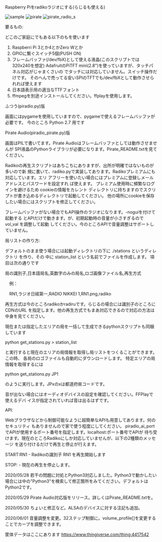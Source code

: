 Raspberry Piをradikoラジオにする(らじるも使える)

![sample](https://user-images.githubusercontent.com/49352933/82976092-272b5800-a019-11ea-9ec7-32c22b80a651.jpg)
![pirate](https://user-images.githubusercontent.com/49352933/83227689-bf634180-a1bf-11ea-97cb-83e33b1f1227.jpg)
![pirate_radio_s](https://user-images.githubusercontent.com/49352933/83390979-c1323c80-a42d-11ea-80bc-6600990643d6.jpg)

要るもの:

どこのご家庭にでもある以下のもを使います
1. Raspberri Pi 3とか4とかZero Wとか
2. GPIOに繋ぐスイッチ5個(PUSH ON)
3. フレームバッファ(/dev/fbX)として使える液晶(このスクリプトでは320x240を想定)
   AdafruitのPiTFT mini(2.8")を使っていますが、タッチパネル対応がじゃまくさいの
   でタッチには対応していません。スイッチ操作だけです。
   そのへんで売ってる安いSPIのTFTでも/dev/fbXとして動作させられれば使えます
4. 日本語表示用の適当なTTFフォント
5. ffmpegを別途インストールしてください。ffplayを使用します。

ふつう(piradio.py)版

画面にはpygameを使用していますので、pygameで使えるフレームバッファが必要です。
今のところ Python 2.7 用です

Pirate Audio(piradio_pirate.py)版

画面はPILで書いてます。Pirate Audioはフレームバッファとしては動作させませんが
SPI液晶のPythonライブラリが必要になります。Pirate_README.txtを見てください。


Radikoの再生スクリプトはあちこちにありますが、出所が明確ではないものが多いので新
規に書いて、radiko.pyで実装してあります。Radikoプレミアムにも対応しています。エリ
アフリーを使いたい場合にはプレミアムに登録しメールアドレスとパスワードを設定すれ
ば使えます。 プレミアム使用時に頻繁なログインを避けるため cookieの情報をカレント
ディレクトリに持ちますのでスクリプトが書き込めるディレクトリで起動してください。
他の場所にcookieを保存したい場合にはスクリプトを修正してください。

フレームバッファがない場合でもAPI操作のラジオになります。-noguiを付けて起動する
とAPIだけで動きます。が、初期起動時の音量が小さすぎるので vol_val を調整して起動
してください。今のところAPIで音量調整はサポートしていません。


局リストの作り方:

デフォルトのまま使う場合には起動ディレクトリの下に ./stations というディレクトリ
を作り、その 中に station_list という名前でファイルを作成します。
項目は次の通りです

  局の識別子,日本語局名,英数字のみの局名,ロゴ画像ファイル名,再生方式

　例：

　RN1,ラジオ日経第一,RADIO NIKKEI 1,RN1.png,radiko

再生方式は今のところradikoかradiruです。らじるの場合には識別子のところにCDNのURL
を指定します。他の再生方式でもまあ対応できるので対応の方法は中身を見てください。

現在または指定したエリアの局を一括して生成できるpythonスクリプトも同梱しています

python get_stations.py > station_list

と実行すると現在のエリアの局情報を取得し局リストをつくることができます。この時、
各局のロゴファイルも自動的にダウンロードします。
特定エリアの局情報を取得するには

python get_stations.py JP1 

のように実行します。JPxのxは都道府県コードです。

音が出ない場合にはオーディオデバイスの設定を確認してください。FFPlayで使えるデバ
イスが指定されていれば音は出るはずです。


API:

Webブラウザなどから制御可能なように超簡単なAPIも用意してあります。何のセキュリティ
もありませんので家で使う程度にしてください。
piradio_ai_portでAPIが使用するポート番号を指定します。localhost:ポート番号でAPIが
待ち受けます。現在のところRadikoにしか対応していませんが、以下の2種類のメッセージ
を送り付けるだけで再生と停止が行えます。

START:RN1 - Radikoの識別子 RN1 を再生開始します

STOP:     - 現在の再生を停止します。

2020/05/28
若干の問題に対処とPython3対応しました。Python3で動かしたい場合には中の"Python3"を検索して修正箇所をみてください。デフォルトはPython2です。

2020/05/29
Pirate Audio対応版をリリース。詳しくはPirate_README.txtを。

2020/05/30
ちょいと修正など。ALSAのデバイスに対する注記も追加。

2020/06/01
音量調整を変更。32ステップ制御に。volume_profile[]を変更することでカーブを調整できます。

筐体データはここにあります
https://www.thingiverse.com/thing:4417542
